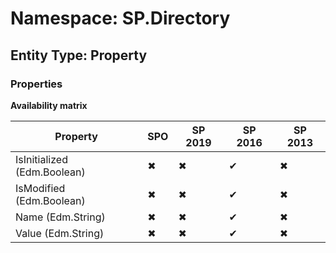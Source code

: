 # Namespace: SP.Directory
## Entity Type: Property

### Properties

**Availability matrix**

Property | SPO | SP 2019 | SP 2016 | SP 2013
----------|-----|---------|---------|--------
IsInitialized (Edm.Boolean) | ✖ | ✖ | ✔ | ✖
IsModified (Edm.Boolean) | ✖ | ✖ | ✔ | ✖
Name (Edm.String) | ✖ | ✖ | ✔ | ✖
Value (Edm.String) | ✖ | ✖ | ✔ | ✖


